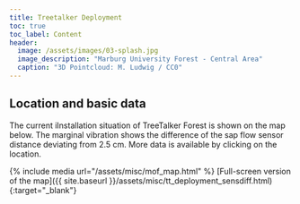 ```yaml
---
title: Treetalker Deployment
toc: true
toc_label: Content
header:
  image: /assets/images/03-splash.jpg
  image_description: "Marburg University Forest - Central Area"
  caption: "3D Pointcloud: M. Ludwig / CC0"
---
```




## Location and basic data

The current iInstallation situation of TreeTalker Forest is shown on the map below. The marginal vibration shows the difference of the sap flow sensor distance deviating from 2.5 cm.
More data is available by clicking on the location.

{% include media url="/assets/misc/mof_map.html" %}
[Full-screen version of the map]({{ site.baseurl }}/assets/misc/tt_deployment_sensdiff.html){:target="_blank"}
